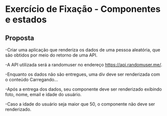 # Exercício de Fixação - Componentes e estados

## **Proposta**

-Criar uma aplicação que renderiza os dados de uma pessoa aleatória, que são obtidos por meio do retorno de uma API.

-A API utilizada será a randomuser no endereço <https://api.randomuser.me/>.

-Enquanto os dados não são entregues, uma div deve ser renderizada com o conteúdo Carregando…

-Após a entrega dos dados, seu componente deve ser renderizado exibindo foto, nome, email e idade do usuário.

-Caso a idade do usuário seja maior que 50, o componente não deve ser renderizado.
